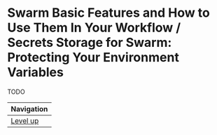 # Swarm Basic Features and How to Use Them In Your Workflow / Secrets Storage for Swarm: Protecting Your Environment Variables #

TODO

| Navigation               |
| ------------------------ |
| [Level up](../README.md) |
